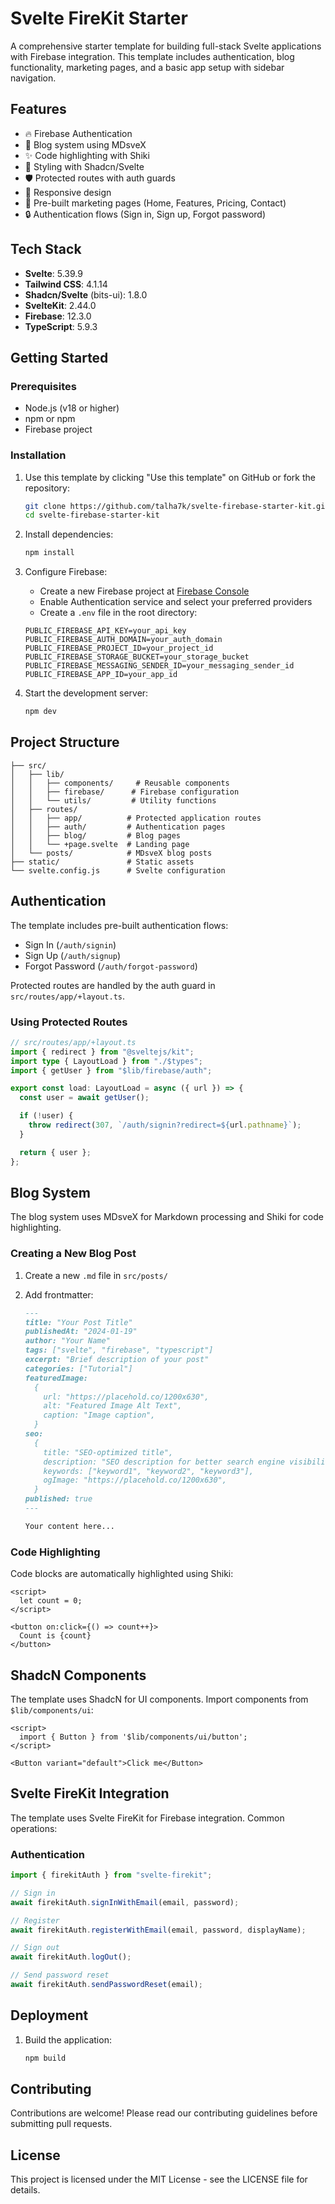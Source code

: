 # Svelte FireKit Starter

A comprehensive starter template for building full-stack Svelte applications with Firebase integration. This template includes authentication, blog functionality, marketing pages, and a basic app setup with sidebar navigation.

## Features

- 🔥 Firebase Authentication
- 📝 Blog system using MDsveX
- ✨ Code highlighting with Shiki
- 🎨 Styling with Shadcn/Svelte
- 🛡️ Protected routes with auth guards
- 📱 Responsive design
- 📄 Pre-built marketing pages (Home, Features, Pricing, Contact)
- 🔒 Authentication flows (Sign in, Sign up, Forgot password)

## Tech Stack

- **Svelte**: 5.39.9
- **Tailwind CSS**: 4.1.14
- **Shadcn/Svelte** (bits-ui): 1.8.0
- **SvelteKit**: 2.44.0
- **Firebase**: 12.3.0
- **TypeScript**: 5.9.3

## Getting Started

### Prerequisites

- Node.js (v18 or higher)
- npm or npm
- Firebase project

### Installation

1. Use this template by clicking "Use this template" on GitHub or fork the repository:

   ```bash
   git clone https://github.com/talha7k/svelte-firebase-starter-kit.git
   cd svelte-firebase-starter-kit
   ```

2. Install dependencies:

   ```bash
   npm install
   ```

3. Configure Firebase:
   - Create a new Firebase project at [Firebase Console](https://console.firebase.google.com)
   - Enable Authentication service and select your preferred providers
   - Create a `.env` file in the root directory:

   ```env
   PUBLIC_FIREBASE_API_KEY=your_api_key
   PUBLIC_FIREBASE_AUTH_DOMAIN=your_auth_domain
   PUBLIC_FIREBASE_PROJECT_ID=your_project_id
   PUBLIC_FIREBASE_STORAGE_BUCKET=your_storage_bucket
   PUBLIC_FIREBASE_MESSAGING_SENDER_ID=your_messaging_sender_id
   PUBLIC_FIREBASE_APP_ID=your_app_id
   ```

4. Start the development server:
   ```bash
   npm dev
   ```

## Project Structure

```
├── src/
│   ├── lib/
│   │   ├── components/     # Reusable components
│   │   ├── firebase/      # Firebase configuration
│   │   └── utils/         # Utility functions
│   ├── routes/
│   │   ├── app/          # Protected application routes
│   │   ├── auth/         # Authentication pages
│   │   ├── blog/         # Blog pages
│   │   └── +page.svelte  # Landing page
│   └── posts/            # MDsveX blog posts
├── static/               # Static assets
└── svelte.config.js      # Svelte configuration
```

## Authentication

The template includes pre-built authentication flows:

- Sign In (`/auth/signin`)
- Sign Up (`/auth/signup`)
- Forgot Password (`/auth/forgot-password`)

Protected routes are handled by the auth guard in `src/routes/app/+layout.ts`.

### Using Protected Routes

```typescript
// src/routes/app/+layout.ts
import { redirect } from "@sveltejs/kit";
import type { LayoutLoad } from "./$types";
import { getUser } from "$lib/firebase/auth";

export const load: LayoutLoad = async ({ url }) => {
  const user = await getUser();

  if (!user) {
    throw redirect(307, `/auth/signin?redirect=${url.pathname}`);
  }

  return { user };
};
```

## Blog System

The blog system uses MDsveX for Markdown processing and Shiki for code highlighting.

### Creating a New Blog Post

1. Create a new `.md` file in `src/posts/`
2. Add frontmatter:

   ```markdown
   ---
   title: "Your Post Title"
   publishedAt: "2024-01-19"
   author: "Your Name"
   tags: ["svelte", "firebase", "typescript"]
   excerpt: "Brief description of your post"
   categories: ["Tutorial"]
   featuredImage:
     {
       url: "https://placehold.co/1200x630",
       alt: "Featured Image Alt Text",
       caption: "Image caption",
     }
   seo:
     {
       title: "SEO-optimized title",
       description: "SEO description for better search engine visibility",
       keywords: ["keyword1", "keyword2", "keyword3"],
       ogImage: "https://placehold.co/1200x630",
     }
   published: true
   ---

   Your content here...
   ```

### Code Highlighting

Code blocks are automatically highlighted using Shiki:

```svelte
<script>
  let count = 0;
</script>

<button on:click={() => count++}>
  Count is {count}
</button>
```

## ShadcN Components

The template uses ShadcN for UI components. Import components from `$lib/components/ui`:

```svelte
<script>
  import { Button } from '$lib/components/ui/button';
</script>

<Button variant="default">Click me</Button>
```

## Svelte FireKit Integration

The template uses Svelte FireKit for Firebase integration. Common operations:

### Authentication

```typescript
import { firekitAuth } from "svelte-firekit";

// Sign in
await firekitAuth.signInWithEmail(email, password);

// Register
await firekitAuth.registerWithEmail(email, password, displayName);

// Sign out
await firekitAuth.logOut();

// Send password reset
await firekitAuth.sendPasswordReset(email);
```

## Deployment

1. Build the application:
   ```bash
   npm build
   ```

## Contributing

Contributions are welcome! Please read our contributing guidelines before submitting pull requests.

## License

This project is licensed under the MIT License - see the LICENSE file for details.
